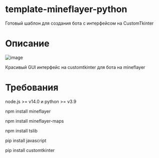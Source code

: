 # template-mineflayer-python
Готовый шаблон для создания бота с интерфейсом на CustomTkinter

# Описание
![image](https://www.blast.hk/attachments/198976/)

Красивый GUI интерфейс на customtkinter для бота на mineflayer

# Требования
node.js >= v14.0 и python >= v3.9

npm install mineflayer

npm install mineflayer-maps

npm install tslib

pip install javascript

pip install customtkinter
